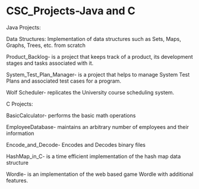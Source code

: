 # CSC_Projects-Java and C

Java Projects:

Data Structures: Implementation of data structures such as Sets, Maps, Graphs, Trees, etc. from scratch

Product_Backlog- is a project that keeps track of a product, its development stages and tasks associated with it.

System_Test_Plan_Manager- is a project that helps to manage System Test Plans and associated test cases for a program.

Wolf Scheduler- replicates the University course scheduling system.

C Projects:

BasicCalculator- performs the basic math operations

EmployeeDatabase- maintains an arbitrary number of employees and their information

Encode_and_Decode- Encodes and Decodes binary files

HashMap_in_C- is a time efficient implementation of the hash map data structure

Wordle- is an implementation of the web based game Wordle with additional features.
